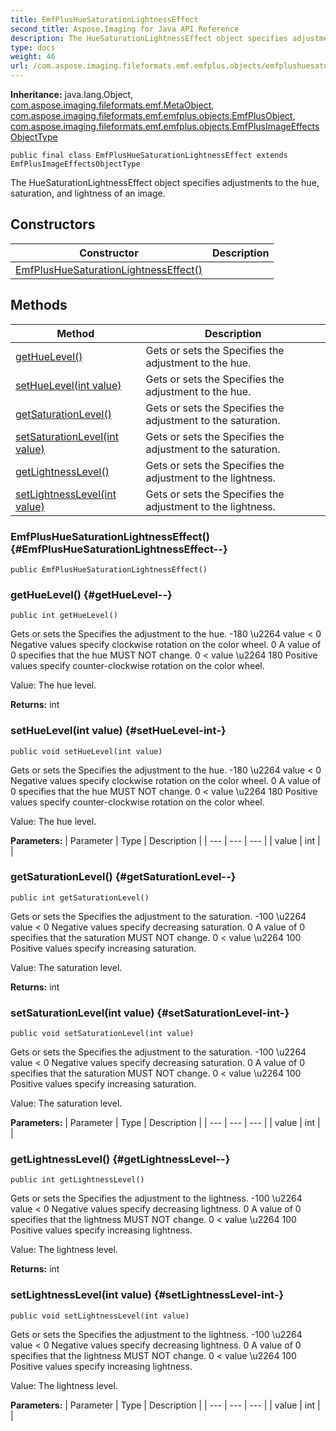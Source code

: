 ```yaml
---
title: EmfPlusHueSaturationLightnessEffect
second_title: Aspose.Imaging for Java API Reference
description: The HueSaturationLightnessEffect object specifies adjustments to the hue saturation and lightness of an image.
type: docs
weight: 46
url: /com.aspose.imaging.fileformats.emf.emfplus.objects/emfplushuesaturationlightnesseffect/
---
```

**Inheritance:**
java.lang.Object, [com.aspose.imaging.fileformats.emf.MetaObject](../../com.aspose.imaging.fileformats.emf/metaobject), [com.aspose.imaging.fileformats.emf.emfplus.objects.EmfPlusObject](../../com.aspose.imaging.fileformats.emf.emfplus.objects/emfplusobject), [com.aspose.imaging.fileformats.emf.emfplus.objects.EmfPlusImageEffectsObjectType](../../com.aspose.imaging.fileformats.emf.emfplus.objects/emfplusimageeffectsobjecttype)
```
public final class EmfPlusHueSaturationLightnessEffect extends EmfPlusImageEffectsObjectType
```

The HueSaturationLightnessEffect object specifies adjustments to the hue, saturation, and lightness of an image.
## Constructors

| Constructor | Description |
| --- | --- |
| [EmfPlusHueSaturationLightnessEffect()](#EmfPlusHueSaturationLightnessEffect--) |  |
## Methods

| Method | Description |
| --- | --- |
| [getHueLevel()](#getHueLevel--) | Gets or sets the Specifies the adjustment to the hue. |
| [setHueLevel(int value)](#setHueLevel-int-) | Gets or sets the Specifies the adjustment to the hue. |
| [getSaturationLevel()](#getSaturationLevel--) | Gets or sets the Specifies the adjustment to the saturation. |
| [setSaturationLevel(int value)](#setSaturationLevel-int-) | Gets or sets the Specifies the adjustment to the saturation. |
| [getLightnessLevel()](#getLightnessLevel--) | Gets or sets the Specifies the adjustment to the lightness. |
| [setLightnessLevel(int value)](#setLightnessLevel-int-) | Gets or sets the Specifies the adjustment to the lightness. |
### EmfPlusHueSaturationLightnessEffect() {#EmfPlusHueSaturationLightnessEffect--}
```
public EmfPlusHueSaturationLightnessEffect()
```


### getHueLevel() {#getHueLevel--}
```
public int getHueLevel()
```


Gets or sets the Specifies the adjustment to the hue. -180 \\u2264 value < 0 Negative values specify clockwise rotation on the color wheel. 0 A value of 0 specifies that the hue MUST NOT change. 0 < value \\u2264 180 Positive values specify counter-clockwise rotation on the color wheel.

Value: The hue level.

**Returns:**
int
### setHueLevel(int value) {#setHueLevel-int-}
```
public void setHueLevel(int value)
```


Gets or sets the Specifies the adjustment to the hue. -180 \\u2264 value < 0 Negative values specify clockwise rotation on the color wheel. 0 A value of 0 specifies that the hue MUST NOT change. 0 < value \\u2264 180 Positive values specify counter-clockwise rotation on the color wheel.

Value: The hue level.

**Parameters:**
| Parameter | Type | Description |
| --- | --- | --- |
| value | int |  |

### getSaturationLevel() {#getSaturationLevel--}
```
public int getSaturationLevel()
```


Gets or sets the Specifies the adjustment to the saturation. -100 \\u2264 value < 0 Negative values specify decreasing saturation. 0 A value of 0 specifies that the saturation MUST NOT change. 0 < value \\u2264 100 Positive values specify increasing saturation.

Value: The saturation level.

**Returns:**
int
### setSaturationLevel(int value) {#setSaturationLevel-int-}
```
public void setSaturationLevel(int value)
```


Gets or sets the Specifies the adjustment to the saturation. -100 \\u2264 value < 0 Negative values specify decreasing saturation. 0 A value of 0 specifies that the saturation MUST NOT change. 0 < value \\u2264 100 Positive values specify increasing saturation.

Value: The saturation level.

**Parameters:**
| Parameter | Type | Description |
| --- | --- | --- |
| value | int |  |

### getLightnessLevel() {#getLightnessLevel--}
```
public int getLightnessLevel()
```


Gets or sets the Specifies the adjustment to the lightness. -100 \\u2264 value < 0 Negative values specify decreasing lightness. 0 A value of 0 specifies that the lightness MUST NOT change. 0 < value \\u2264 100 Positive values specify increasing lightness.

Value: The lightness level.

**Returns:**
int
### setLightnessLevel(int value) {#setLightnessLevel-int-}
```
public void setLightnessLevel(int value)
```


Gets or sets the Specifies the adjustment to the lightness. -100 \\u2264 value < 0 Negative values specify decreasing lightness. 0 A value of 0 specifies that the lightness MUST NOT change. 0 < value \\u2264 100 Positive values specify increasing lightness.

Value: The lightness level.

**Parameters:**
| Parameter | Type | Description |
| --- | --- | --- |
| value | int |  |

